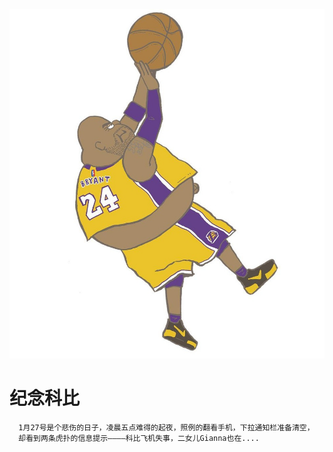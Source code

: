 ![kobe](images/kobe.png)

# 纪念科比  

      1月27号是个悲伤的日子，凌晨五点难得的起夜，照例的翻看手机，下拉通知栏准备清空，  
      却看到两条虎扑的信息提示————科比飞机失事，二女儿Gianna也在....

